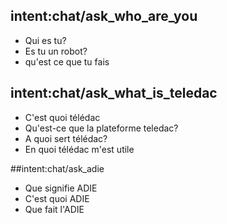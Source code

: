 ## intent:chat/ask_who_are_you
- Qui es tu?
- Es tu un robot?
- qu'est ce que tu fais


## intent:chat/ask_what_is_teledac
- C'est quoi télédac
- Qu'est-ce que la plateforme teledac?
- A quoi sert télédac?
- En quoi télédac m'est utile

##intent:chat/ask_adie
- Que signifie ADIE
- C'est quoi ADIE
- Que fait l'ADIE


